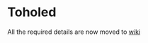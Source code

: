 Toholed
=======

All the required details are now moved to [wiki](https://bitbucket.org/tohs/toholed_daemon/wiki/Home)